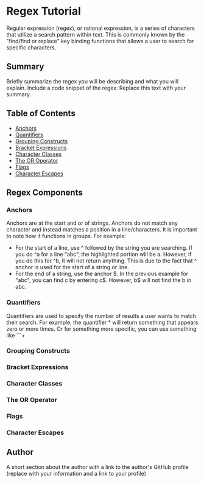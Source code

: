 # Regex Tutorial

Regular expression (regex), or rational expression, is a series of characters that utilize a search pattern within text. This is commonly known by the "find/find or replace" key binding functions that allows a user to search for specific characters. 

## Summary

Briefly summarize the regex you will be describing and what you will explain. Include a code snippet of the regex. Replace this text with your summary.

## Table of Contents

- [Anchors](#anchors)
- [Quantifiers](#quantifiers)
- [Grouping Constructs](#grouping-constructs)
- [Bracket Expressions](#bracket-expressions)
- [Character Classes](#character-classes)
- [The OR Operator](#the-or-operator)
- [Flags](#flags)
- [Character Escapes](#character-escapes)

## Regex Components

### Anchors

Anchors are at the start and or of strings. Anchors do not match any character and instead matches a position in a line/characters. It is important to note how it functions in groups. For example:
* For the start of a line, use ^ followed by the string you are searching. If you do ^a for a line "abc", the highlighted portion will be a. However, if you do this for ^b, it will not return anything. This is due to the fact that ^ anchor is used for the start of a string or line. 
* For the end of a string, use the anchor $. In the previous example for "abc", you can find c by entering c$. However, b$ will not find the b in abc. 

### Quantifiers

Quantifiers are used to specify the number of results a user wants to match their search. For example, the quantifier * will return something that appears zero or more times. Or for something more specific, you can use something like ```+

### Grouping Constructs

### Bracket Expressions

### Character Classes

### The OR Operator

### Flags

### Character Escapes

## Author

A short section about the author with a link to the author's GitHub profile (replace with your information and a link to your profile)
